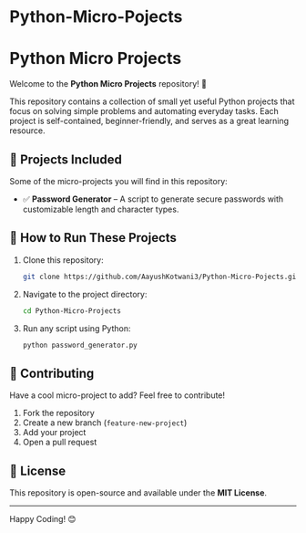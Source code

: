 # Python-Micro-Pojects
# Python Micro Projects

Welcome to the **Python Micro Projects** repository! 🚀

This repository contains a collection of small yet useful Python projects that focus on solving simple problems and automating everyday tasks. Each project is self-contained, beginner-friendly, and serves as a great learning resource.

## 📌 Projects Included
Some of the micro-projects you will find in this repository:
- ✅ **Password Generator** – A script to generate secure passwords with customizable length and character types.

## 🔧 How to Run These Projects
1. Clone this repository:
   ```bash
   git clone https://github.com/AayushKotwani3/Python-Micro-Pojects.git
   ```
2. Navigate to the project directory:
   ```bash
   cd Python-Micro-Projects
   ```
3. Run any script using Python:
   ```bash
   python password_generator.py
   ```

## 🤝 Contributing
Have a cool micro-project to add? Feel free to contribute!
1. Fork the repository
2. Create a new branch (`feature-new-project`)
3. Add your project
4. Open a pull request

## 📜 License
This repository is open-source and available under the **MIT License**.

---
Happy Coding! 😊

